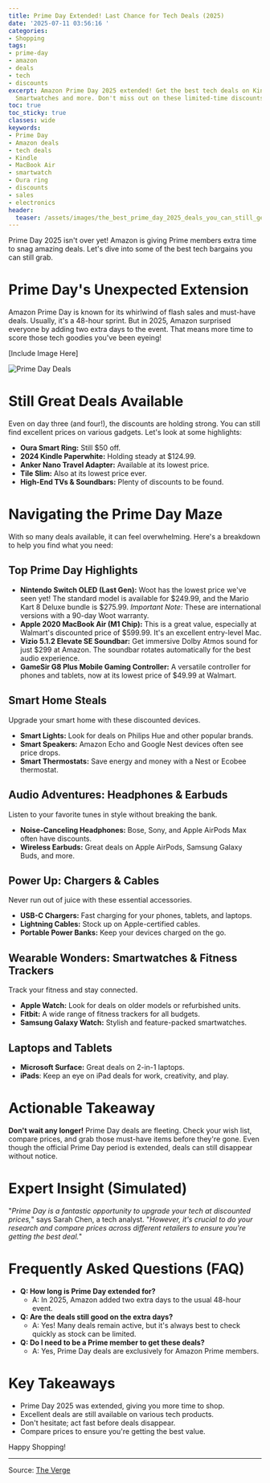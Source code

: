 ```yaml
---
title: Prime Day Extended! Last Chance for Tech Deals (2025)
date: '2025-07-11 03:56:16 '
categories:
- Shopping
tags:
- prime-day
- amazon
- deals
- tech
- discounts
excerpt: Amazon Prime Day 2025 extended! Get the best tech deals on Kindles, MacBooks,
  Smartwatches and more. Don't miss out on these limited-time discounts!
toc: true
toc_sticky: true
classes: wide
keywords:
- Prime Day
- Amazon deals
- tech deals
- Kindle
- MacBook Air
- smartwatch
- Oura ring
- discounts
- sales
- electronics
header:
  teaser: /assets/images/the_best_prime_day_2025_deals_you_can_still_get_20250711035615.gif
---
```


Prime Day 2025 isn't over yet! Amazon is giving Prime members extra time to snag amazing deals. Let's dive into some of the best tech bargains you can still grab.

# Prime Day's Unexpected Extension

Amazon Prime Day is known for its whirlwind of flash sales and must-have deals. Usually, it's a 48-hour sprint. But in 2025, Amazon surprised everyone by adding two extra days to the event. That means more time to score those tech goodies you've been eyeing!

[Include Image Here]

![Prime Day Deals](https://platform.theverge.com/wp-content/uploads/sites/2/2025/07/257783_Prime_day_SDonaj_DAY-OF-ROUNDUP_4.gif?quality=90&strip=all&crop=0,0,100,100)

# Still Great Deals Available

Even on day three (and four!), the discounts are holding strong.  You can still find excellent prices on various gadgets.  Let's look at some highlights:

*   **Oura Smart Ring:** Still $50 off.
*   **2024 Kindle Paperwhite:** Holding steady at $124.99.
*   **Anker Nano Travel Adapter:** Available at its lowest price.
*   **Tile Slim:**  Also at its lowest price ever.
*   **High-End TVs & Soundbars:** Plenty of discounts to be found.

# Navigating the Prime Day Maze

With so many deals available, it can feel overwhelming. Here's a breakdown to help you find what you need:

## Top Prime Day Highlights

*   **Nintendo Switch OLED (Last Gen):** Woot has the lowest price we've seen yet! The standard model is available for $249.99, and the Mario Kart 8 Deluxe bundle is $275.99. *Important Note:* These are international versions with a 90-day Woot warranty.
*   **Apple 2020 MacBook Air (M1 Chip):** This is a great value, especially at Walmart's discounted price of $599.99. It's an excellent entry-level Mac.
*   **Vizio 5.1.2 Elevate SE Soundbar:**  Get immersive Dolby Atmos sound for just $299 at Amazon.  The soundbar rotates automatically for the best audio experience.
*   **GameSir G8 Plus Mobile Gaming Controller:** A versatile controller for phones and tablets, now at its lowest price of $49.99 at Walmart.

## Smart Home Steals

Upgrade your smart home with these discounted devices.

*   **Smart Lights:** Look for deals on Philips Hue and other popular brands.
*   **Smart Speakers:** Amazon Echo and Google Nest devices often see price drops.
*   **Smart Thermostats:** Save energy and money with a Nest or Ecobee thermostat.

## Audio Adventures: Headphones & Earbuds

Listen to your favorite tunes in style without breaking the bank.

*   **Noise-Canceling Headphones:**  Bose, Sony, and Apple AirPods Max often have discounts.
*   **Wireless Earbuds:**  Great deals on Apple AirPods, Samsung Galaxy Buds, and more.

## Power Up: Chargers & Cables

Never run out of juice with these essential accessories.

*   **USB-C Chargers:**  Fast charging for your phones, tablets, and laptops.
*   **Lightning Cables:**  Stock up on Apple-certified cables.
*   **Portable Power Banks:**  Keep your devices charged on the go.

## Wearable Wonders: Smartwatches & Fitness Trackers

Track your fitness and stay connected.

*   **Apple Watch:**  Look for deals on older models or refurbished units.
*   **Fitbit:**  A wide range of fitness trackers for all budgets.
*   **Samsung Galaxy Watch:**  Stylish and feature-packed smartwatches.

## Laptops and Tablets

*   **Microsoft Surface:** Great deals on 2-in-1 laptops.
*   **iPads**: Keep an eye on iPad deals for work, creativity, and play.

# Actionable Takeaway

**Don't wait any longer!** Prime Day deals are fleeting. Check your wish list, compare prices, and grab those must-have items before they're gone. Even though the official Prime Day period is extended, deals can still disappear without notice.

# Expert Insight (Simulated)

"*Prime Day is a fantastic opportunity to upgrade your tech at discounted prices,*" says Sarah Chen, a tech analyst. "*However, it's crucial to do your research and compare prices across different retailers to ensure you're getting the best deal.*"

# Frequently Asked Questions (FAQ)

*   **Q: How long is Prime Day extended for?**
    *   A: In 2025, Amazon added two extra days to the usual 48-hour event.
*   **Q: Are the deals still good on the extra days?**
    *   A: Yes! Many deals remain active, but it's always best to check quickly as stock can be limited.
*   **Q: Do I need to be a Prime member to get these deals?**
    *   A: Yes, Prime Day deals are exclusively for Amazon Prime members.

# Key Takeaways

*   Prime Day 2025 was extended, giving you more time to shop.
*   Excellent deals are still available on various tech products.
*   Don't hesitate; act fast before deals disappear.
*   Compare prices to ensure you're getting the best value.

Happy Shopping!

---

Source: [The Verge](https://www.theverge.com/tech/697599/amazon-prime-day-sale-best-tech-deals-2025-day-3)
